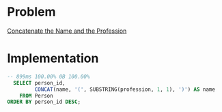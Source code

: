 # Problem

[Concatenate the Name and the Profession](https://leetcode.com/problems/concatenate-the-name-and-the-profession/)

# Implementation

```sql
-- 899ms 100.00% 0B 100.00%
  SELECT person_id,
         CONCAT(name, '(', SUBSTRING(profession, 1, 1), ')') AS name
    FROM Person
ORDER BY person_id DESC;
```
